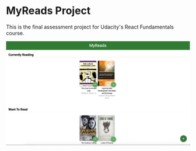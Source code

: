 # MyReads Project

This is the final assessment project for Udacity's React Fundamentals course. 


![screenshot](./src/screenshot.png)